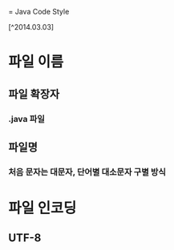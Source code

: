 = Java Code Style

[^2014.03.03]
# 파일 이름
##	파일 확장자
### .java 파일
## 파일명
### 처음 문자는 대문자, 단어별 대소문자 구별 방식
# 파일 인코딩
## UTF-8
